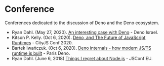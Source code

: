 # Conference

Conferences dedicated to the discussion of Deno and the Deno ecosystem.

- Ryan Dahl. (May 27, 2020).
  [An interesting case with Deno](https://www.youtube.com/watch?v=1b7FoBwxc7E) - Deno Israel.
- Kitson P. Kelly. (Oct 6, 2020).
  [Deno, and The Future of JavaScript Runtimes](https://www.youtube.com/watch?v=2eRyZpX4qvI) - CityJS Conf 2020.
- Bartek Iwańczuk. (Oct 6, 2020).
  [Deno internals - how modern JS/TS runtime is built](https://www.youtube.com/watch?v=AOvg_GbnsbA&t=35m13s) - Paris Deno.
- Ryan Dahl. (June 6, 2018)
  [Things I regret about Node.js](https://www.youtube.com/watch?v=M3BM9TB-8yA) - JSConf EU.
